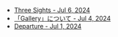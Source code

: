 <head prefix="og: http://ogp.me/ns# fb: http://ogp.me/ns/fb# article: http://ogp.me/ns/article#">
  <meta property="og:title" content="Note" />
  <meta property="og:type" content="article" />
  <meta property="og:url" content="https://juten10x.github.io/note/" />
  <meta property="og:image" content="https://juten10x.github.io/note/IMG_2412.jpeg" />
  <meta property="og:site_name" content="juten10x.github.io" />
  <meta name="twitter::card" content="summary_large_image" />
  <!-- <meta property="og:description" content="ページのディスクリプション" /> -->
  <!-- <meta property="og:locale" content="ローカル言語" /> -->
</head>

* [Three Sights - Jul 6, 2024](/three_sights_Jul-6-2024.md)
* [「Gallery」について - Jul 4, 2024](/about_gallery_Jul-4-2024.md)
* [Departure - Jul 1, 2024](/departure_Jul-1-2024.md)
